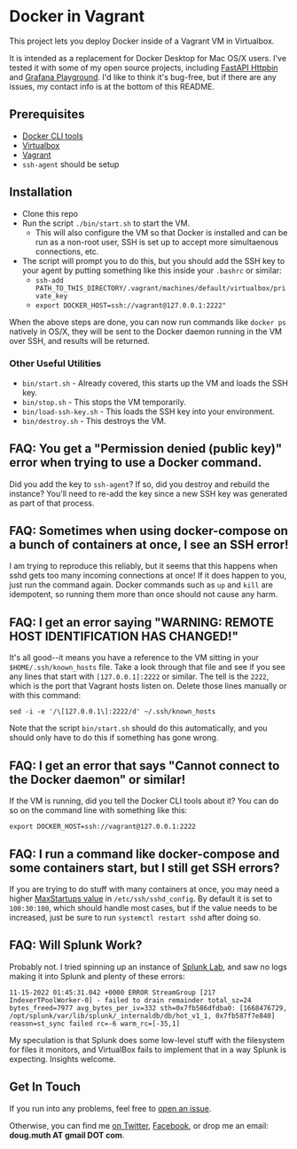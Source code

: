 
# Docker in Vagrant

This project lets you deploy Docker inside of a Vagrant VM in Virtualbox.

It is intended as a replacement for Docker Desktop for Mac OS/X users.  I've tested it with some of my open source projects, including [FastAPI Httpbin](https://github.com/dmuth/fastapi-httpbin) and [Grafana Playground](https://github.com/dmuth/grafana-playground).  I'd like to think it's bug-free, but if there are any issues, my contact info is at the bottom of this README.


## Prerequisites

- [Docker CLI tools](https://formulae.brew.sh/formula/docker)
- [Virtualbox](https://www.virtualbox.org/)
- [Vagrant](https://www.vagrantup.com/)
- `ssh-agent` should be setup


## Installation

- Clone this repo
- Run the script `./bin/start.sh` to start the VM.
  - This will also configure the VM so that Docker is installed and can be run as a non-root user, SSH is set up to accept more simultaenous connections, etc.
- The script will prompt you to do this, but you should add the SSH key to your agent by putting something like this inside your `.bashrc` or similar:
  - `ssh-add PATH_TO_THIS_DIRECTORY/.vagrant/machines/default/virtualbox/private_key`
  - `export DOCKER_HOST=ssh://vagrant@127.0.0.1:2222"`

When the above steps are done, you can now run commands like `docker ps` natively in OS/X,
they will be sent to the Docker daemon running in the VM over SSH, and results will be returned.


### Other Useful Utilities

- `bin/start.sh` - Already covered, this starts up the VM and loads the SSH key.
- `bin/stop.sh`  - This stops the VM temporarily.
- `bin/load-ssh-key.sh` - This loads the SSH key into your environment.
- `bin/destroy.sh` - This destroys the VM.


## FAQ: You get a "Permission denied (public key)" error when trying to use a Docker command.

Did you add the key to `ssh-agent`?  If so, did you destroy and rebuild the instance?  You'll need to re-add the key since a new SSH key was generated as part of that process.


## FAQ: Sometimes when using docker-compose on a bunch of containers at once, I see an SSH error!

I am trying to reproduce this reliably, but it seems that this happens when sshd gets too many incoming connections at once!  If it does happen to you, just run the command again.  Docker commands such as `up` and `kill` are idempotent, so running them more than once should not cause any harm.


## FAQ: I get an error saying "WARNING: REMOTE HOST IDENTIFICATION HAS CHANGED!"

It's all good--it means you have a reference to the VM sitting in your `$HOME/.ssh/known_hosts` file.
Take a look through that file and see if you see any lines that start with `[127.0.0.1]:2222` or similar.
The tell is the `2222`, which is the port that Vagrant hosts listen on.  Delete those lines manually 
or with this command:

`sed -i -e '/\[127.0.0.1\]:2222/d' ~/.ssh/known_hosts`

Note that the script `bin/start.sh` should do this automatically, and you should only have to
do this if something has gone wrong.


## FAQ: I get an error that says "Cannot connect to the Docker daemon" or similar!

If the VM is running, did you tell the Docker CLI tools about it?  You can do so on the command
line with something like this:

`export DOCKER_HOST=ssh://vagrant@127.0.0.1:2222`


## FAQ: I run a command like docker-compose and some containers start, but I still get SSH errors?

If you are trying to do stuff with many containers at once, you may need a higher [MaxStartups value](https://stackoverflow.com/questions/4812134/in-sshd-configuration-what-does-maxstartups-103060-mean) in `/etc/ssh/sshd_config`.  By default it is set to `100:30:100`, which should handle most cases, but if the value needs to be increased, just be sure to run `systemctl restart sshd` after doing so.

## FAQ: Will Splunk Work?

Probably not.  I tried spinning up an instance of [Splunk Lab](https://github.com/dmuth/splunk-lab), and saw no logs making it into Splunk and plenty of these errors:

```
11-15-2022 01:45:31.042 +0000 ERROR StreamGroup [217 IndexerTPoolWorker-0] - failed to drain remainder total_sz=24 bytes_freed=7977 avg_bytes_per_iv=332 sth=0x7fb586dfdba0: [1668476729, /opt/splunk/var/lib/splunk/_internaldb/db/hot_v1_1, 0x7fb587f7e840] reason=st_sync failed rc=-6 warm_rc=[-35,1]
```

My speculation is that Splunk does some low-level stuff with the filesystem for files it monitors, and VirtualBox fails to implement that in a way Splunk is expecting.  Insights welcome.


## Get In Touch

If you run into any problems, feel free to [open an issue](https://github.com/dmuth/docker-in-vagrant/issues).

Otherwise, you can find me [on Twitter](https://twitter.com/dmuth), [Facebook](https://facebook.com/dmuth), or drop me an email: **doug.muth AT gmail DOT com**.



